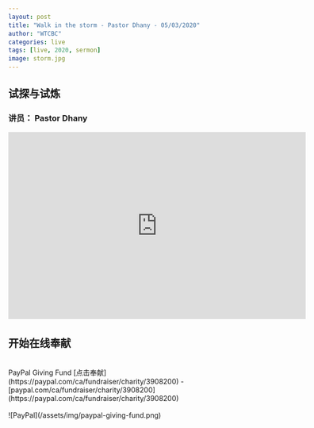 ```yaml
---
layout: post
title: "Walk in the storm - Pastor Dhany - 05/03/2020"
author: "WTCBC"
categories: live
tags: [live, 2020, sermon]
image: storm.jpg
---
```


## 试探与试炼

### 讲员： Pastor Dhany

<iframe src="https://www.facebook.com/plugins/post.php?href=https%3A%2F%2Fwww.facebook.com%2Fwestcbc%2Fvideos%2F1618215181667906%2F&show_text=true&width=552&appId=377664742243645&height=377" width="600" height="377" style="border:none;overflow:hidden" scrolling="no" frameborder="0" allowTransparency="true" allow="encrypted-media"></iframe>

## 开始在线奉献
<br/>
PayPal Giving Fund [点击奉献](https://paypal.com/ca/fundraiser/charity/3908200) - [paypal.com/ca/fundraiser/charity/3908200](https://paypal.com/ca/fundraiser/charity/3908200)
<br/>
<br/>
![PayPal](/assets/img/paypal-giving-fund.png)
